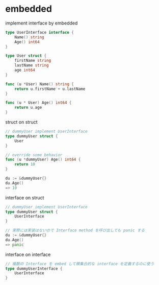 # embedded
implement interface by embedded
```go
type UserInterface interface {
    Name() string
    Age() int64
}

type User struct {
    firstName string
    lastName string
    age int64
}

func (u *User) Name() string {
    return u.firstName + u.lastName
}

func (u * User) Age() int64 {
    return u.age
}
```

struct on struct
```go
// dummyUser implement UserInterface
type dummyUser struct {
    User
}

// override some behavior
func (u *dummyUser) Age() int64 {
    return 10
}

du := &dummyUser{}
du.Age()
=> 10
```

interface on struct
```go
// dummyUser implement UserInterface
type dummyUser struct {
    UserInterface
}

// 実際には実装はないので Interface method を呼び出しても panic する
du := &dummyUser{}
du.Age()
=> panic
```

interface on interface
```go
// 複数の Interface を embed して積集合的な interface を定義するのに使う
type dummyUserInterface {
    UserInterface
}
```
